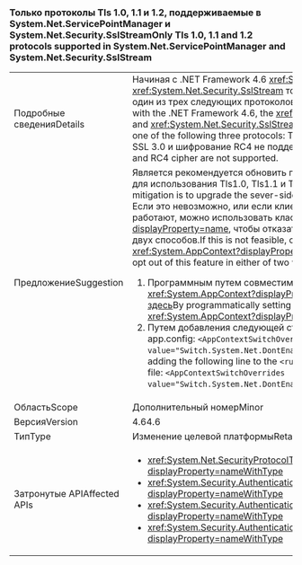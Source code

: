 ### <a name="only-tls-10-11-and-12-protocols-supported-in-systemnetservicepointmanager-and-systemnetsecuritysslstream"></a><span data-ttu-id="db2d1-101">Только протоколы Tls 1.0, 1.1 и 1.2, поддерживаемые в System.Net.ServicePointManager и System.Net.Security.SslStream</span><span class="sxs-lookup"><span data-stu-id="db2d1-101">Only Tls 1.0, 1.1 and 1.2 protocols supported in System.Net.ServicePointManager and System.Net.Security.SslStream</span></span>

|   |   |
|---|---|
|<span data-ttu-id="db2d1-102">Подробные сведения</span><span class="sxs-lookup"><span data-stu-id="db2d1-102">Details</span></span>|<span data-ttu-id="db2d1-103">Начиная с .NET Framework 4.6 <xref:System.Net.ServicePointManager> и <xref:System.Net.Security.SslStream> только классы могут использовать один из трех следующих протоколов: Tls1.0, Tls1.1 и Tls1.2.</span><span class="sxs-lookup"><span data-stu-id="db2d1-103">Starting with the .NET Framework 4.6, the <xref:System.Net.ServicePointManager> and <xref:System.Net.Security.SslStream> classes are only allowed to use one of the following three protocols: Tls1.0, Tls1.1, or Tls1.2.</span></span> <span data-ttu-id="db2d1-104">Протокол SSL 3.0 и шифрование RC4 не поддерживаются.</span><span class="sxs-lookup"><span data-stu-id="db2d1-104">The SSL3.0 protocol and RC4 cipher are not supported.</span></span>|
|<span data-ttu-id="db2d1-105">Предложение</span><span class="sxs-lookup"><span data-stu-id="db2d1-105">Suggestion</span></span>|<span data-ttu-id="db2d1-106">Является рекомендуется обновить приложения на стороне сервера для использования Tls1.0, Tls1.1 и Tls1.2.</span><span class="sxs-lookup"><span data-stu-id="db2d1-106">The recommended mitigation is to upgrade the sever-side app to Tls1.0, Tls1.1, or Tls1.2.</span></span> <span data-ttu-id="db2d1-107">Если это невозможно, или если клиентские приложения не работают, можно использовать класс <xref:System.AppContext?displayProperty=name>, чтобы отказаться от этой функции одним из двух способов.</span><span class="sxs-lookup"><span data-stu-id="db2d1-107">If this is not feasible, or if client apps are broken, the <xref:System.AppContext?displayProperty=name> class can be used to opt out of this feature in either of two ways:</span></span><ol><li><span data-ttu-id="db2d1-108">Программным путем совместимости переключается <xref:System.AppContext?displayProperty=name>, как описано [здесь](http://blogs.msdn.com/b/dotnet/archive/2015/04/29/net-announcements-at-build-2015.aspx#dotnet46)</span><span class="sxs-lookup"><span data-stu-id="db2d1-108">By programmatically setting compat switches on the <xref:System.AppContext?displayProperty=name>, as explained [here](http://blogs.msdn.com/b/dotnet/archive/2015/04/29/net-announcements-at-build-2015.aspx#dotnet46)</span></span></li><li><span data-ttu-id="db2d1-109">Путем добавления следующей строки <code>&lt;runtime&gt;</code> раздел файла app.config: <code>&lt;AppContextSwitchOverrides value=&quot;Switch.System.Net.DontEnableSchUseStrongCrypto=true&quot;/&gt;</code>;</span><span class="sxs-lookup"><span data-stu-id="db2d1-109">By adding the following line to the <code>&lt;runtime&gt;</code> section of the app.config file: <code>&lt;AppContextSwitchOverrides value=&quot;Switch.System.Net.DontEnableSchUseStrongCrypto=true&quot;/&gt;</code>;</span></span></li></ol>|
|<span data-ttu-id="db2d1-110">Область</span><span class="sxs-lookup"><span data-stu-id="db2d1-110">Scope</span></span>|<span data-ttu-id="db2d1-111">Дополнительный номер</span><span class="sxs-lookup"><span data-stu-id="db2d1-111">Minor</span></span>|
|<span data-ttu-id="db2d1-112">Версия</span><span class="sxs-lookup"><span data-stu-id="db2d1-112">Version</span></span>|<span data-ttu-id="db2d1-113">4.6</span><span class="sxs-lookup"><span data-stu-id="db2d1-113">4.6</span></span>|
|<span data-ttu-id="db2d1-114">Тип</span><span class="sxs-lookup"><span data-stu-id="db2d1-114">Type</span></span>|<span data-ttu-id="db2d1-115">Изменение целевой платформы</span><span class="sxs-lookup"><span data-stu-id="db2d1-115">Retargeting</span></span>|
|<span data-ttu-id="db2d1-116">Затронутые API</span><span class="sxs-lookup"><span data-stu-id="db2d1-116">Affected APIs</span></span>|<ul><li><xref:System.Net.SecurityProtocolType.Ssl3?displayProperty=nameWithType></li><li><xref:System.Security.Authentication.SslProtocols.None?displayProperty=nameWithType></li><li><xref:System.Security.Authentication.SslProtocols.Ssl2?displayProperty=nameWithType></li><li><xref:System.Security.Authentication.SslProtocols.Ssl3?displayProperty=nameWithType></li></ul>|

